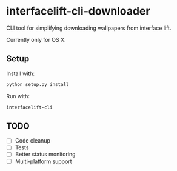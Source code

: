 # interfacelift-cli-downloader

CLI tool for simplifying downloading wallpapers from interface lift.

Currently only for OS X.

## Setup

Install with:

```bash
python setup.py install
```

Run with:

```bash
interfacelift-cli
```

## TODO

  - [ ] Code cleanup
  - [ ] Tests
  - [ ] Better status monitoring
  - [ ] Multi-platform support
